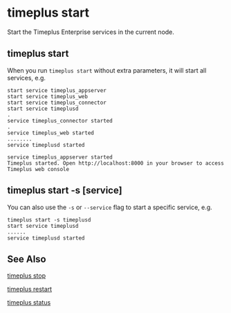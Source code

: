 # timeplus start

Start the Timeplus Enterprise services in the current node.

## timeplus start

When you run `timeplus start` without extra parameters, it will start all services, e.g.

```
start service timeplus_appserver
start service timeplus_web
start service timeplus_connector
start service timeplusd
.
service timeplus_connector started
.
service timeplus_web started
........
service timeplusd started

service timeplus_appserver started
Timeplus started. Open http://localhost:8000 in your browser to access Timeplus web console
```

## timeplus start -s [service]

You can also use the `-s` or `--service` flag to start a specific service, e.g.

```
timeplus start -s timeplusd
start service timeplusd
......
service timeplusd started
```

## See Also

[timeplus stop](cli-stop)

[timeplus restart](cli-restart)

[timeplus status](cli-status)
